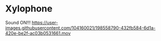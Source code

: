 # Xylophone

Sound ON!!!
https://user-images.githubusercontent.com/104160021/198558790-432fb584-6d1a-420e-be2f-ac03b0531661.mov

